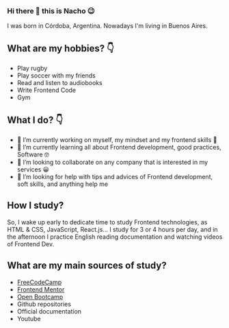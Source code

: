### Hi there 👋 this is Nacho 😉

I was born in Córdoba, Argentina. Nowadays I'm living in Buenos Aires.

## What are my hobbies? 👇

- Play rugby 
- Play soccer with my friends
- Read and listen to audiobooks
- Write Frontend Code
- Gym

## What I do? 👇

- 🔭 I’m currently working on myself, my mindset and my frontend skills 🌱
- 🌱 I’m currently learning all about Frontend development, good practices, Software 🤓
- 👯 I’m looking to collaborate on any company that is interested in my services 😀
- 🤔 I’m looking for help with tips and advices of Frontend development, soft skills, and anything help me 

## How I study? 

So, I wake up early to dedicate time to study Frontend technologies, as HTML & CSS, JavaScript, React.js...
I study for 3 or 4 hours per day, and in the afternoon I practice English reading documentation and watching videos of Frontend Dev.

## What are my main sources of study?

- [FreeCodeCamp](https://www.freecodecamp.org/espanol/figueroaignacio_)
- [Frontend Mentor](https://www.frontendmentor.io/profile/ignaciofigueroadev)
- [Open Bootcamp](https://campus.open-bootcamp.com/perfil#cuenta)
- Github repositories
- Official documentation
- Youtube


